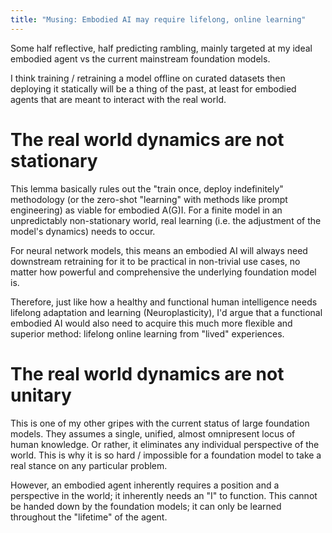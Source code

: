```yaml
---
title: "Musing: Embodied AI may require lifelong, online learning"
---
```


Some half reflective, half predicting rambling, mainly targeted at my ideal embodied agent vs the current mainstream foundation models.

I think training / retraining a model offline on curated datasets then deploying it statically will be a thing of the past, at least for embodied agents that are meant to interact with the real world.

# The real world dynamics are not stationary
This lemma basically rules out the "train once, deploy indefinitely" methodology (or the zero-shot "learning" with methods like prompt engineering) as viable for embodied A(G)I. For a finite model in an unpredictably non-stationary world, real learning (i.e. the adjustment of the model's dynamics) needs to occur.

For neural network models, this means an embodied AI will always need downstream retraining for it to be practical in non-trivial use cases, no matter how powerful and comprehensive the underlying foundation model is.

Therefore, just like how a healthy and functional human intelligence needs lifelong adaptation and learning (Neuroplasticity), I'd argue that a functional embodied AI would also need to acquire this much more flexible and superior method: lifelong online learning from "lived" experiences.


# The real world dynamics are not unitary
This is one of my other gripes with the current status of large foundation models. They assumes a single, unified, almost omnipresent locus of human knowledge. Or rather, it eliminates any individual perspective of the world. This is why it is so hard / impossible for a foundation model to take a real stance on any particular problem.  

However, an embodied agent inherently requires a position and a perspective in the world; it inherently needs an "I" to function. This cannot be handed down by the foundation models; it can only be learned throughout the "lifetime" of the agent.